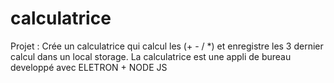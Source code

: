 # calculatrice
Projet : Crée un calculatrice qui calcul les (+ - /  *) et enregistre les 3 dernier calcul dans un local storage. La calculatrice est une appli de bureau developpé avec ELETRON + NODE JS
